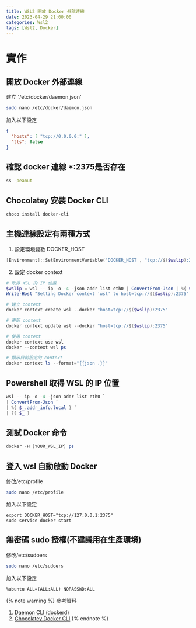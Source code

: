 ```yaml
---
title: WSL2 開放 Docker 外部連線
date: 2023-04-29 21:00:00
categories: Wsl2
tags: [Wsl2, Docker]
---
```


# 實作

## 開放 Docker 外部連線

建立 '/etc/docker/daemon.json'
```bash
sudo nano /etc/docker/daemon.json
```

加入以下設定
```json
{
  "hosts": [ "tcp://0.0.0.0:" ],
  "tls": false
}
```

<!--more-->

## 確認 docker 連線 *:2375是否存在
```bash
ss -peanut
```

## Chocolatey 安裝 Docker CLI
```powershell
choco install docker-cli
```

## 主機連線設定有兩種方式

1. 設定環境變數 DOCKER_HOST
```powershell
[Environment]::SetEnvironmentVariable('DOCKER_HOST', "tcp://$($wslip):2375", 'User')
```

2. 設定 docker context
```powershell
# 取得 WSL 的 IP 位置
$wslip = wsl -- ip -o -4 -json addr list eth0 | ConvertFrom-Json | %{ $_.addr_info.local } ` | ?{ $_ }
Write-Host "Setting Docker context 'wsl' to host=tcp://$($wslip):2375"

# 建立 context
docker context create wsl --docker "host=tcp://$($wslip):2375"

# 更新 context
docker context update wsl --docker "host=tcp://$($wslip):2375"

# 使用 context
docker context use wsl
docker --context wsl ps

# 顯示目前設定的 context
docker context ls --format="{{json .}}"
```

## Powershell 取得 WSL 的 IP 位置
```powershell
wsl -- ip -o -4 -json addr list eth0 `
| ConvertFrom-Json `
| %{ $_.addr_info.local } `
| ?{ $_ }
```

## 測試 Docker 命令
```powershell
docker -H [YOUR_WSL_IP] ps
```

<!-- sudo dockerd& -->
<!-- docker run --rm hello-world -->

## 登入 wsl 自動啟動 Docker
修改/etc/profile
```bash
sudo nano /etc/profile
```

加入以下設定
```
export DOCKER_HOST="tcp://127.0.0.1:2375"
sudo service docker start
```

## 無密碼 sudo 授權(不建議用在生產環境)
修改/etc/sudoers
```bash
sudo nano /etc/sudoers
```

加入以下設定
```
%ubuntu ALL=(ALL:ALL) NOPASSWD:ALL
```

{% note warning %}
參考資料
1. [Daemon CLI (dockerd)](https://community.chocolatey.org/packages/docker-cli)
2. [Chocolatey Docker CLI](https://docs.docker.com/engine/reference/commandline/dockerd/#daemon-configuration-file)
{% endnote %}